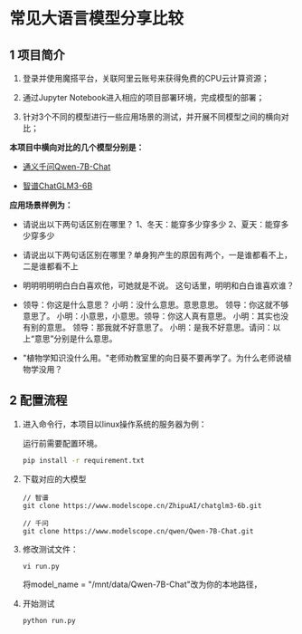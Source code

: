 # 常见大语言模型分享比较

## 1 项目简介



1. 登录并使用魔搭平台，关联阿里云账号来获得免费的CPU云计算资源；

2. 通过Jupyter Notebook进入相应的项目部署环境，完成模型的部署；

3. 针对3个不同的模型进行一些应用场景的测试，并开展不同模型之间的横向对比；



**本项目中横向对比的几个模型分别是：**

- [通义千问Qwen-7B-Chat](https://www.modelscope.cn/models/qwen/Qwen-7B-Chat/summary)

- [智谱ChatGLM3-6B](https://www.modelscope.cn/models/ZhipuAI/chatglm3-6b/summary)

 

**应用场景样例为：**

- 请说出以下两句话区别在哪里？ 1、冬天：能穿多少穿多少 2、夏天：能穿多少穿多少

- 请说出以下两句话区别在哪里？单身狗产生的原因有两个，一是谁都看不上，二是谁都看不上

- 明明明明明白白白喜欢他，可她就是不说。 这句话里，明明和白白谁喜欢谁？

- 领导：你这是什么意思？ 小明：没什么意思。意思意思。 领导：你这就不够意思了。 小明：小意思，小意思。领导：你这人真有意思。 小明：其实也没有别的意思。 领导：那我就不好意思了。 小明：是我不好意思。请问：以上“意思”分别是什么意思。

- "植物学知识没什么用。"老师劝教室里的向日葵不要再学了。为什么老师说植物学没用？

## 2 配置流程


1. 进入命令行，本项目以linux操作系统的服务器为例：

   运行前需要配置环境。
   ```bash
   pip install -r requirement.txt

2. 下载对应的大模型

   ```
   // 智谱
   git clone https://www.modelscope.cn/ZhipuAI/chatglm3-6b.git
   ```
   ```
   // 千问
   git clone https://www.modelscope.cn/qwen/Qwen-7B-Chat.git
   ```

3. 修改测试文件：

   ```
   vi run.py
   ```
   将model_name = "/mnt/data/Qwen-7B-Chat"改为你的本地路径，

4. 开始测试

   ```
   python run.py
   ```
